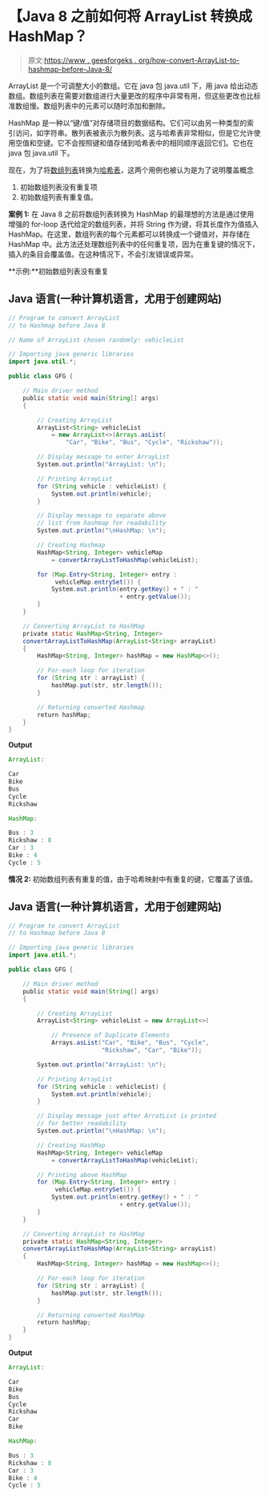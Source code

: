 # 【Java 8 之前如何将 ArrayList 转换成 HashMap？

> 原文:[https://www . geesforgeks . org/how-convert-ArrayList-to-hashmap-before-Java-8/](https://www.geeksforgeeks.org/how-to-convert-arraylist-to-hashmap-before-java-8/)

ArrayList 是一个可调整大小的数组。它在 java 包 java.util 下，用 java 给出动态数组。数组列表在需要对数组进行大量更改的程序中非常有用，但这些更改也比标准数组慢。数组列表中的元素可以随时添加和删除。

HashMap 是一种以“键/值”对存储项目的数据结构。它们可以由另一种类型的索引访问，如字符串。散列表被表示为散列表<key value="">。这与哈希表非常相似，但是它允许使用空值和空键。它不会按照键和值存储到哈希表中的相同顺序返回它们。它也在 java 包 java.util 下。</key>

现在，为了将[数组列表](https://www.geeksforgeeks.org/arraylist-in-java/)转换为[哈希表](https://www.geeksforgeeks.org/java-util-hashmap-in-java/)，这两个用例也被认为是为了说明覆盖概念

1.  初始数组列表没有重复项
2.  初始数组列表有重复值。

**案例 1:** 在 Java 8 之前将数组列表转换为 HashMap 的最理想的方法是通过使用增强的 for-loop 迭代给定的数组列表，并将 String 作为键，将其长度作为值插入 HashMap。在这里，数组列表的每个元素都可以转换成一个键值对，并存储在 HashMap 中。此方法还处理数组列表中的任何重复项，因为在重复键的情况下，插入的条目会覆盖值。在这种情况下，不会引发错误或异常。

**示例:**初始数组列表没有重复

## Java 语言(一种计算机语言，尤用于创建网站)

```java
// Program to convert ArrayList
// to Hashmap before Java 8

// Name of ArrayList chosen randomly: vehicleList

// Importing java generic libraries
import java.util.*;

public class GFG {

    // Main driver method
    public static void main(String[] args)
    {

        // Creating ArrayList
        ArrayList<String> vehicleList
            = new ArrayList<>(Arrays.asList(
                "Car", "Bike", "Bus", "Cycle", "Rickshaw"));

        // Display message to enter ArrayList
        System.out.println("ArrayList: \n");

        // Printing ArrayList
        for (String vehicle : vehicleList) {
            System.out.println(vehicle);
        }

        // Display message to separate above
        // list from hashmap for readability
        System.out.println("\nHashMap: \n");

        // Creating Hashmap
        HashMap<String, Integer> vehicleMap
            = convertArrayListToHashMap(vehicleList);

        for (Map.Entry<String, Integer> entry :
             vehicleMap.entrySet()) {
            System.out.println(entry.getKey() + " : "
                               + entry.getValue());
        }
    }

    // Converting ArrayList to HashMap
    private static HashMap<String, Integer>
    convertArrayListToHashMap(ArrayList<String> arrayList)
    {
        HashMap<String, Integer> hashMap = new HashMap<>();

        // For-each loop for iteration
        for (String str : arrayList) {
            hashMap.put(str, str.length());
        }

        // Returning converted Hashmap
        return hashMap;
    }
}
```

**Output**

```java
ArrayList: 

Car
Bike
Bus
Cycle
Rickshaw

HashMap: 

Bus : 3
Rickshaw : 8
Car : 3
Bike : 4
Cycle : 5
```

**情况 2:** 初始数组列表有重复的值，由于哈希映射中有重复的键，它覆盖了该值。

## Java 语言(一种计算机语言，尤用于创建网站)

```java
// Program to convert ArrayList
// to Hashmap before Java 8

// Importing java generic libraries
import java.util.*;

public class GFG {

    // Main driver method
    public static void main(String[] args)
    {

        // Creating ArrayList
        ArrayList<String> vehicleList = new ArrayList<>(

            // Presence of Duplicate Elements
            Arrays.asList("Car", "Bike", "Bus", "Cycle",
                          "Rickshaw", "Car", "Bike"));

        System.out.println("ArrayList: \n");

        // Printing ArrayList
        for (String vehicle : vehicleList) {
            System.out.println(vehicle);
        }

        // Display message just after ArratList is printed
        // for better readability
        System.out.println("\nHashMap: \n");

        // Creating HashMap
        HashMap<String, Integer> vehicleMap
            = convertArrayListToHashMap(vehicleList);

        // Printing above HashMap
        for (Map.Entry<String, Integer> entry :
             vehicleMap.entrySet()) {
            System.out.println(entry.getKey() + " : "
                               + entry.getValue());
        }
    }

    // Converting ArrayList to HashMap
    private static HashMap<String, Integer>
    convertArrayListToHashMap(ArrayList<String> arrayList)
    {
        HashMap<String, Integer> hashMap = new HashMap<>();

        // For-each loop for iteration
        for (String str : arrayList) {
            hashMap.put(str, str.length());
        }

        // Returning converted HashMap
        return hashMap;
    }
}
```

**Output**

```java
ArrayList: 

Car
Bike
Bus
Cycle
Rickshaw
Car
Bike

HashMap: 

Bus : 3
Rickshaw : 8
Car : 3
Bike : 4
Cycle : 5
```